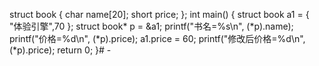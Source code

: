 struct book
{
	char name[20];
	short price;
};
int main()
{
	struct book a1 = { "体验引擎",70 };
	struct book* p = &a1;
	printf("书名=%s\n", (*p).name);
	printf("价格=%d\n", (*p).price);
	a1.price = 60;
		printf("修改后价格=%d\n", (*p).price);
		return 0;
}# -
